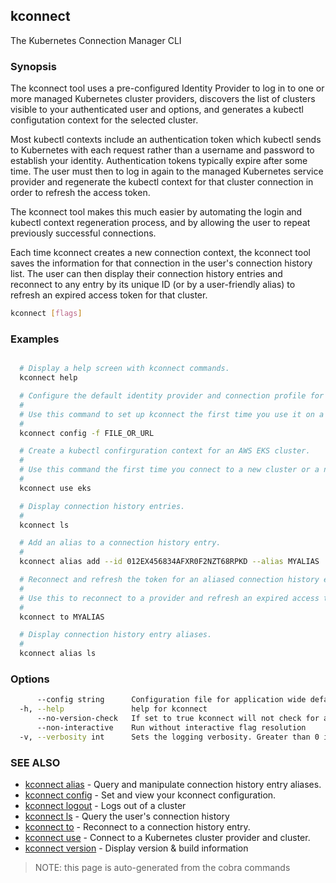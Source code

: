 ## kconnect

The Kubernetes Connection Manager CLI

### Synopsis


The kconnect tool uses a pre-configured Identity Provider to log in to one or
more managed Kubernetes cluster providers, discovers the list of clusters
visible to your authenticated user and options, and generates a kubectl
configutation context for the selected cluster.

Most kubectl contexts include an authentication token which kubectl sends to
Kubernetes with each request rather than a username and password to establish
your identity.  Authentication tokens typically expire after some time.  The
user must then to log in again to the managed Kubernetes service provider and
regenerate the kubectl context for that cluster connection in order to refresh
the access token.

The kconnect tool makes this much easier by automating the login and kubectl
context regeneration process, and by allowing the user to repeat previously
successful connections.

Each time kconnect creates a new connection context, the kconnect tool saves the
information for that connection in the user's connection history list.  The user
can then display their connection history entries and reconnect to any entry by
its unique ID (or by a user-friendly alias) to refresh an expired access token
for that cluster.


```bash
kconnect [flags]
```

### Examples

```bash

  # Display a help screen with kconnect commands.
  kconnect help

  # Configure the default identity provider and connection profile for your user.
  #
  # Use this command to set up kconnect the first time you use it on a new system.
  #
  kconnect config -f FILE_OR_URL

  # Create a kubectl confirguration context for an AWS EKS cluster.
  #
  # Use this command the first time you connect to a new cluster or a new context.
  #
  kconnect use eks

  # Display connection history entries.
  #
  kconnect ls

  # Add an alias to a connection history entry.
  #
  kconnect alias add --id 012EX456834AFXR0F2NZT68RPKD --alias MYALIAS

  # Reconnect and refresh the token for an aliased connection history entry.
  #
  # Use this to reconnect to a provider and refresh an expired access token.
  #
  kconnect to MYALIAS

  # Display connection history entry aliases.
  #
  kconnect alias ls

```

### Options

```bash
      --config string      Configuration file for application wide defaults. (default "$HOME/.kconnect/config.yaml")
  -h, --help               help for kconnect
      --no-version-check   If set to true kconnect will not check for a newer version
      --non-interactive    Run without interactive flag resolution
  -v, --verbosity int      Sets the logging verbosity. Greater than 0 is debug and greater than 9 is trace.
```

### SEE ALSO

* [kconnect alias](alias.md)	 - Query and manipulate connection history entry aliases.
* [kconnect config](config.md)	 - Set and view your kconnect configuration.
* [kconnect logout](logout.md)	 - Logs out of a cluster
* [kconnect ls](ls.md)	 - Query the user's connection history
* [kconnect to](to.md)	 - Reconnect to a connection history entry.
* [kconnect use](use.md)	 - Connect to a Kubernetes cluster provider and cluster.
* [kconnect version](version.md)	 - Display version & build information


> NOTE: this page is auto-generated from the cobra commands
